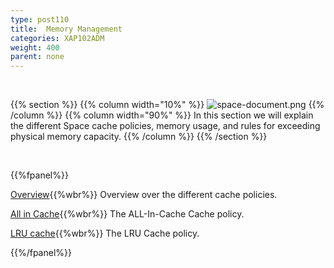 ```yaml
---
type: post110
title:  Memory Management
categories: XAP102ADM
weight: 400
parent: none
---
```



<br>


{{% section %}}
{{% column  width="10%" %}}
![space-document.png](/attachment_files/subject/cache-eviction.png)
{{% /column %}}
{{% column width="90%" %}}
In this section we will explain the different Space cache policies, memory usage, and rules for exceeding physical memory capacity.
{{% /column %}}
{{% /section %}}



<br>

{{%fpanel%}}

[Overview](./memory-management-facilities.html){{%wbr%}}
Overview over the different cache policies.

[All in Cache](./all-in-cache-cache-policy.html){{%wbr%}}
The ALL-In-Cache Cache policy.

[LRU cache](./lru-cache-policy.html){{%wbr%}}
The LRU Cache policy.

{{%/fpanel%}}